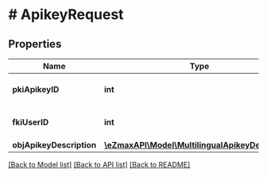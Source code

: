 # # ApikeyRequest

## Properties

Name | Type | Description | Notes
------------ | ------------- | ------------- | -------------
**pkiApikeyID** | **int** | The unique ID of the Apikey | [optional]
**fkiUserID** | **int** | The unique ID of the User |
**objApikeyDescription** | [**\eZmaxAPI\Model\MultilingualApikeyDescription**](MultilingualApikeyDescription.md) |  |

[[Back to Model list]](../../README.md#models) [[Back to API list]](../../README.md#endpoints) [[Back to README]](../../README.md)
